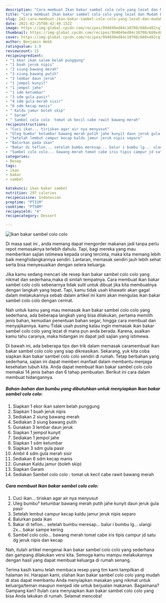 ```yaml
---
description: "Cara membuat Ikan bakar sambel colo colo yang lezat dan Mudah Dibuat"
title: "Cara membuat Ikan bakar sambel colo colo yang lezat dan Mudah Dibuat"
slug: 242-cara-membuat-ikan-bakar-sambel-colo-colo-yang-lezat-dan-mudah-dibuat
date: 2021-02-25T08:42:49.152Z
image: https://img-global.cpcdn.com/recipes/994049ed84c10708/680x482cq70/ikan-bakar-sambel-colo-colo-foto-resep-utama.jpg
thumbnail: https://img-global.cpcdn.com/recipes/994049ed84c10708/680x482cq70/ikan-bakar-sambel-colo-colo-foto-resep-utama.jpg
cover: https://img-global.cpcdn.com/recipes/994049ed84c10708/680x482cq70/ikan-bakar-sambel-colo-colo-foto-resep-utama.jpg
author: Benjamin Webb
ratingvalue: 3.9
reviewcount: 15
recipeingredient:
- "1 ekor ikan salem belah punggung"
- "1 buah jeruk nipis"
- "2 siung bawang merah"
- "3 siung bawang putih"
- "3 lembar daun jeruk"
- "1 jempol kunyit"
- "1 jempol jahe"
- "1 sdm ketumbar"
- "3 sdm gula pasir"
- "4 sdm gula merah sisir"
- "6 sdm kecap manis"
- " Kaldu jamur boleh skip"
- " Garam"
- " Sambel colo colo  tomat uk kecil cabe rawit bawang merah"
recipeinstructions:
- "Cuci ikan... tiriskan agar air nya menyusut"
- "Uleg bumbu² ketumbar bawang merah putih jahe kunyit daun jeruk gula pasir"
- "Setelah lembut campur kecap kaldu jamur jeruk nipis separo"
- "Balurkan pada ikan"
- "Bakar di teflon... setelah bumbu meresap... balur i bumbu lg... ulangi 2x... bakar sampe kering"
- "Sambel colo colo... bawang merah tomat cabe iris tipis campur jd satu dg jeruk nipis dan kecap"
categories:
- Resep
tags:
- ikan
- bakar
- sambel

katakunci: ikan bakar sambel 
nutrition: 297 calories
recipecuisine: Indonesian
preptime: "PT31M"
cooktime: "PT50M"
recipeyield: "4"
recipecategory: Dessert

---
```



![Ikan bakar sambel colo colo](https://img-global.cpcdn.com/recipes/994049ed84c10708/680x482cq70/ikan-bakar-sambel-colo-colo-foto-resep-utama.jpg)

Di masa  saat ini , anda memang dapat mengorder makanan jadi tanpa perlu repot memasaknya terlebih dahulu. Tapi, bagi mereka yang mau memberikan sajian istimewa kepada orang tercinta, maka kita memang lebih baik menghidangkannya sendiri. Lantaran, memasak sendiri jauh lebih sehat serta bisa menyesuaikan dengan selera keluarga.

Jika kamu sedang mencari ide resep ikan bakar sambel colo colo yang nikmat dan sederhana,maka di sinilah tempatnya. Cara membuat ikan bakar sambel colo colo  sebenarnya tidak sulit untuk dibuat jika kita membuatnya dengan langkah yang tepat. Tapi, kamu tidak usah khawatir akan gagal dalam melakukannya 
sebab dalam artikel ini kami akan mengulas ikan bakar sambel colo colo dengan cermat.  



Nah untuk kamu yang mau memasak ikan bakar sambel colo colo yang sederhana, ada beberapa langkah yang bisa dilakukan, pertama memilih jenis bahan, kemudian penentuan bahan segar, hingga cara membuat dan menyajikannya. kamu Tidak usah pusing kalau ingin memasak ikan bakar sambel colo colo yang lezat di mana pun anda berada. Karena, asalkan kamu  tahu caranya, maka hidangan ini dapat jadi sajian yang istimewa.

Di bawah ini, ada beberapa tips dan trik dalam memasak caramembuat ikan bakar sambel colo colo yang siap dikreasikan. Sekarang, yuk kita coba siapkan ikan bakar sambel colo colo sendiri di rumah. Tetap berbahan yang sederhana, sajian ini dapat memberi manfaat dalam membantu menjaga kesehatan tubuh kita. Anda dapat membuat Ikan bakar sambel colo colo memakai 14 jenis bahan dan 6 tahap pembuatan. Berikut ini cara dalam membuat hidangannya.

<!--inarticleads1-->

##### Bahan-bahan dan bumbu yang dibutuhkan untuk menyiapkan Ikan bakar sambel colo colo:

1. Siapkan 1 ekor ikan salem belah punggung
1. Siapkan 1 buah jeruk nipis
1. Sediakan 2 siung bawang merah
1. Sediakan 3 siung bawang putih
1. Gunakan 3 lembar daun jeruk
1. Siapkan 1 jempol kunyit
1. Sediakan 1 jempol jahe
1. Siapkan 1 sdm ketumbar
1. Siapkan 3 sdm gula pasir
1. Ambil 4 sdm gula merah sisir
1. Sediakan 6 sdm kecap manis
1. Gunakan  Kaldu jamur (boleh skip)
1. Siapkan  Garam
1. Sediakan  Sambel colo colo : tomat uk kecil cabe rawit bawang merah




<!--inarticleads2-->

##### Cara membuat Ikan bakar sambel colo colo:

1. Cuci ikan... tiriskan agar air nya menyusut
1. Uleg bumbu² ketumbar bawang merah putih jahe kunyit daun jeruk gula pasir
1. Setelah lembut campur kecap kaldu jamur jeruk nipis separo
1. Balurkan pada ikan
1. Bakar di teflon... setelah bumbu meresap... balur i bumbu lg... ulangi 2x... bakar sampe kering
1. Sambel colo colo... bawang merah tomat cabe iris tipis campur jd satu dg jeruk nipis dan kecap




Nah, itulah artikel mengenai  ikan bakar sambel colo colo  yang sederhana dan gampang dilakukan versi kita. Semoga kamu mampu melakukannya dengan hasil yang dapat membuat keluarga di rumah senang. 

Terima kasih kamu telah membaca resep yang tim kami tampilkan di halaman ini. Harapan kami, olahan  Ikan bakar sambel colo colo yang mudah di atas dapat membantu Anda menyiapkan masakan yang nikmat untuk keluarga/teman maupun menjadi ide untuk berjualan makanan. Bagaimana? Gampang kan? Itulah cara menyiapkan ikan bakar sambel colo colo yang bisa Anda lakukan di rumah. Selamat mencoba!

